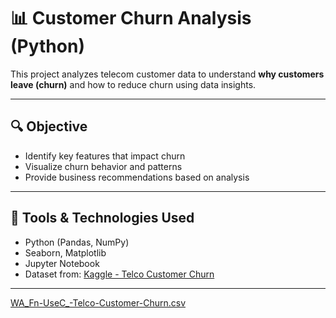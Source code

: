 # 📊 Customer Churn Analysis (Python)

This project analyzes telecom customer data to understand **why customers leave (churn)** and how to reduce churn using data insights.

---

## 🔍 Objective

- Identify key features that impact churn
- Visualize churn behavior and patterns
- Provide business recommendations based on analysis

---

## 🧰 Tools & Technologies Used

- Python (Pandas, NumPy)
- Seaborn, Matplotlib
- Jupyter Notebook
- Dataset from: [Kaggle - Telco Customer Churn](https://www.kaggle.com/datasets/blastchar/telco-customer-churn)

---

[WA_Fn-UseC_-Telco-Customer-Churn.csv](https://github.com/user-attachments/files/20886687/WA_Fn-UseC_-Telco-Customer-Churn.csv)



